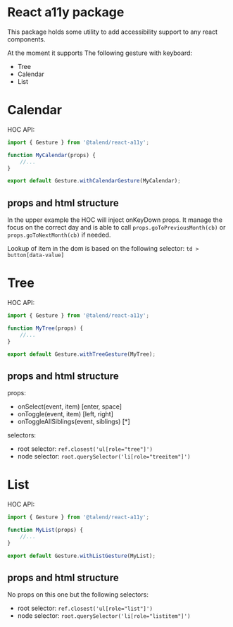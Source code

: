 # React a11y package

This package holds some utility to add accessibility support to any react components.

At the moment it supports The following gesture with keyboard:

- Tree
- Calendar
- List

# Calendar

HOC API:

```javascript
import { Gesture } from '@talend/react-a11y';

function MyCalendar(props) {
	//...
}

export default Gesture.withCalendarGesture(MyCalendar);
```

## props and html structure

In the upper example the HOC will inject onKeyDown props. It manage the focus on the correct day and is able to call `props.goToPreviousMonth(cb)` or `props.goToNextMonth(cb)` if needed.

Lookup of item in the dom is based on the following selector: `td > button[data-value]`

# Tree

HOC API:

```javascript
import { Gesture } from '@talend/react-a11y';

function MyTree(props) {
	//...
}

export default Gesture.withTreeGesture(MyTree);
```

## props and html structure

props:

- onSelect(event, item) [enter, space]
- onToggle(event, item) [left, right]
- onToggleAllSiblings(event, siblings) [*]

selectors:

- root selector: `ref.closest('ul[role="tree"]')`
- node selector: `root.querySelector('li[role="treeitem"]')`

# List

HOC API:

```javascript
import { Gesture } from '@talend/react-a11y';

function MyList(props) {
	//...
}

export default Gesture.withListGesture(MyList);
```

## props and html structure

No props on this one but the following selectors:

- root selector: `ref.closest('ul[role="list"]')`
- node selector: `root.querySelector('li[role="listitem"]')`
